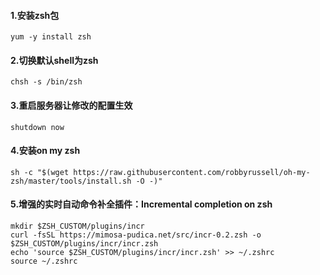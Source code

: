 #### 1.安装zsh包

```shell
yum -y install zsh
```

#### 2.切换默认shell为zsh

```shell
chsh -s /bin/zsh
```

#### 3.重启服务器让修改的配置生效

```shell
shutdown now
```

#### 4.安装on my zsh

```shell
sh -c "$(wget https://raw.githubusercontent.com/robbyrussell/oh-my-zsh/master/tools/install.sh -O -)"
```

#### 5.增强的实时自动命令补全插件：Incremental completion on zsh

```shell
mkdir $ZSH_CUSTOM/plugins/incr
curl -fsSL https://mimosa-pudica.net/src/incr-0.2.zsh -o $ZSH_CUSTOM/plugins/incr/incr.zsh
echo 'source $ZSH_CUSTOM/plugins/incr/incr.zsh' >> ~/.zshrc
source ~/.zshrc
```

